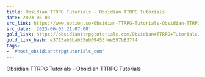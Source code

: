 ```yaml
---
title: Obsidian TTRPG Tutorials - Obsidian TTRPG Tutorials
date: 2023-06-03
src_link: https://www.notion.so/Obsidian-TTRPG-Tutorials-Obsidian-TTRPG-Tutorials-08a0febfe3ee4dc7b9ccbd35d35f4eac
src_date: '2023-06-03 21:07:00'
gold_link: https://obsidianttrpgtutorials.com/Obsidian+TTRPG+Tutorials/Obsidian+TTRPG+Tutorials
gold_link_hash: e3715ab5bab35eb09455fee597b837f4
tags:
- '#host_obsidianttrpgtutorials_com'
---
```



Obsidian TTRPG Tutorials - Obsidian TTRPG Tutorials